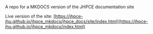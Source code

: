 #

A repo for a MKDOCS version of the JHPCE documentation site

Live version of the site: [https://jhpce-jhu.github.io/jhpce_mkdocs/jhpce_docs/site/index.html](https://jhpce-jhu.github.io/jhpce_mkdocs/index.html)

